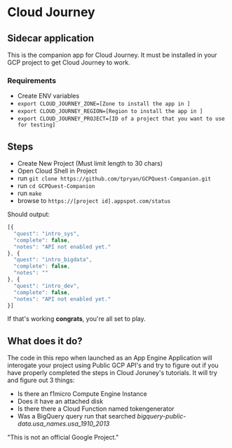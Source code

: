 # Cloud Journey
## Sidecar application
This is the companion app for Cloud Journey. 
It must be installed in your GCP project to get Cloud Journey to work. 

### Requirements
* Create ENV variables
* `export CLOUD_JOURNEY_ZONE=[Zone to install the app in ]`
* `export CLOUD_JOURNEY_REGION=[Region to install the app in ]`
* `export CLOUD_JOURNEY_PROJECT=[ID of a project that you want to use for testing]`

## Steps
* Create New Project (Must limit length to 30 chars)
* Open Cloud Shell in Project
* run `git clone https://github.com/tpryan/GCPQuest-Companion.git`
* run `cd GCPQuest-Companion`
* run `make`
* browse to `https://[project id].appspot.com/status`

Should output: 

```js
[{
  "quest": "intro_sys",
  "complete": false,
  "notes": "API not enabled yet."
}, {
  "quest": "intro_bigdata",
  "complete": false,
  "notes": ""
}, {
  "quest": "intro_dev",
  "complete": false,
  "notes": "API not enabled yet."
}]
```

If that's working **congrats**, you're all set to play. 

## What does it do? 
The code in this repo when launched as an App Engine Application will 
interogate your project using Public GCP API's and try to figure out if you 
have properly completed the steps in Cloud Joruney's tutorials. It will try and 
figure out 3 things:

* Is there an f1micro Compute Engine Instance
* Does it have an attached disk
* Is there there a Cloud Function named tokengenerator
* Was a BigQuery query run that searched *bigquery-public-data.usa_names.usa_1910_2013*

"This is not an official Google Project."
